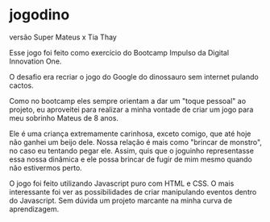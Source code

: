 # jogodino
versão Super Mateus x Tia Thay

Esse jogo foi feito como exercício do Bootcamp Impulso da Digital Innovation One.

O desafio era recriar o jogo do Google do dinossauro sem internet pulando cactos. 

Como no bootcamp eles sempre orientam a dar um "toque pessoal" ao projeto, 
eu aproveitei para realizar a minha vontade de criar um jogo para meu sobrinho Mateus de 8 anos.

Ele é uma criança extremamente carinhosa, exceto comigo, que até hoje não ganhei um beijo dele. 
Nossa relação é mais como "brincar de monstro", no caso eu tentando pegar ele. Assim, quis que o
joguinho representasse essa nossa dinâmica e ele possa brincar de fugir de mim mesmo quando não 
estivermos perto.

O jogo foi feito utilizando Javascript puro com HTML e CSS. O mais interessante foi ver as 
possibilidades de criar manipulando eventos dentro do Javascript. Sem dúvida um projeto marcante na 
minha curva de aprendizagem.
